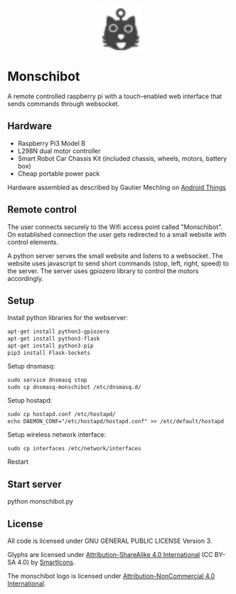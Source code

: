 <p align="center"><img src="./static/logo.svg" width="100" height="100" alt="Monschibot logo"></p>

# Monschibot

A remote controlled raspberry pi with a touch-enabled web interface that sends commands through websocket.

## Hardware

* Raspberry Pi3 Model B
* L298N dual motor controller
* Smart Robot Car Chassis Kit (included chassis, wheels, motors, battery box)
* Cheap portable power pack

Hardware assembled as described by Gautier Mechling on [Android Things](http://nilhcem.com/android-things/discovering-the-GPIO-api-building-a-remote-car)

## Remote control

The user connects securely to the Wifi access point called "Monschibot". On established connection the user gets redirected to a small website with control elements.

A python server serves the small website and listens to a websocket. The website uses javascript to send short commands (stop, left, right, speed) to the server. The server uses gpiozero library to control the motors accordingly.

## Setup

Install python libraries for the webserver:
```
apt-get install python3-gpiozero
apt-get install python3-flask
apt-get install python3-pip
pip3 install Flask-Sockets
```

Setup dnsmasq:
```
sudo service dnsmasq stop
sudo cp dnsmasq-monschibot /etc/dnsmasq.d/
```

Setup hostapd:
```
sudo cp hostapd.conf /etc/hostapd/
echo DAEMON_CONF="/etc/hostapd/hostapd.conf" >> /etc/default/hostapd
```

Setup wireless network interface:
```
sudo cp interfaces /etc/network/interfaces
```

Restart

## Start server

python monschibot.py

## License

All code is licensed under GNU GENERAL PUBLIC LICENSE Version 3.

Glyphs are licensed under [Attribution-ShareAlike 4.0 International](https://creativecommons.org/licenses/by-sa/4.0/) (CC BY-SA 4.0) by [SmartIcons](https://github.com/frexy/glyph-iconset/).

The monschibot logo is licensed under [Attribution-NonCommercial 4.0 International](https://creativecommons.org/licenses/by-nc/4.0/).